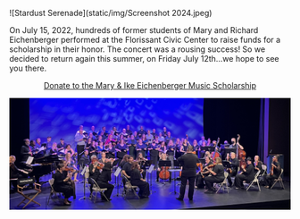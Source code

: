 ![Stardust Serenade](static/img/Screenshot 2024.jpeg)

On July 15, 2022, hundreds of former students of Mary and Richard Eichenberger performed at the Florissant Civic Center to raise funds for a scholarship in their honor. The concert was a rousing success! So we decided to return again this summer, on Friday July 12th...we hope to see you there.

<center><a href="https://stl.fcsuite.com/erp/donate/create/fund?funit_id=3871">Donate to the Mary & Ike Eichenberger Music Scholarship</a></center></center>  

![Stardust Serenade](static/img/IMG_1696.jpeg)

